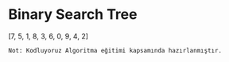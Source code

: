 # Binary Search Tree

[7, 5, 1, 8, 3, 6, 0, 9, 4, 2]




`Not: Kodluyoruz Algoritma eğitimi kapsamında hazırlanmıştır.`